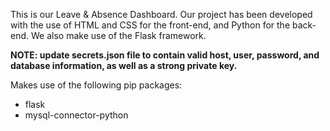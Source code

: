 This is our Leave & Absence Dashboard. Our project has been developed with the use of HTML and CSS for the front-end, and Python for the back-end. We also make use of the Flask framework.

**NOTE: update secrets.json file to contain valid host, user, password, and database information, as well as a strong private key.**

Makes use of the following pip packages:
* flask
* mysql-connector-python
